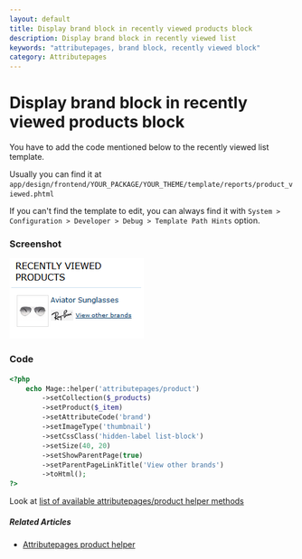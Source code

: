 ```yaml
---
layout: default
title: Display brand block in recently viewed products block
description: Display brand block in recently viewed list
keywords: "attributepages, brand block, recently viewed block"
category: Attributepages
---
```


# Display brand block in recently viewed products block

You have to add the code mentioned below to the recently viewed list template.

Usually you can find it at
`app/design/frontend/YOUR_PACKAGE/YOUR_THEME/template/reports/product_viewed.phtml`

If you can't find the template to edit, you can always find it with
`System > Configuration > Developer > Debug > Template Path Hints` option.

### Screenshot

![Brand block in recently viewed products block](/images/attributepages/use-cases/brand_block_in_recently_viewed_block.png)

### Code

```php
<?php
    echo Mage::helper('attributepages/product')
        ->setCollection($_products)
        ->setProduct($_item)
        ->setAttributeCode('brand')
        ->setImageType('thumbnail')
        ->setCssClass('hidden-label list-block')
        ->setSize(40, 20)
        ->setShowParentPage(true)
        ->setParentPageLinkTitle('View other brands')
        ->toHtml();
?>
```

Look at [list of available attributepages/product helper methods][product_helper_methods]

##### Related Articles
- [Attributepages product helper][product_helper]

[product_helper]: /m1/attributepages/widgets-and-blocks/product-option-helper/ "'attributepages/product' helper"
[product_helper_methods]: /m1/attributepages/widgets-and-blocks/product-option-helper/#helper-methods "List of available 'attributepages/product' helper methods"
